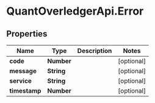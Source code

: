 # QuantOverledgerApi.Error

## Properties

Name | Type | Description | Notes
------------ | ------------- | ------------- | -------------
**code** | **Number** |  | [optional] 
**message** | **String** |  | [optional] 
**service** | **String** |  | [optional] 
**timestamp** | **Number** |  | [optional] 


